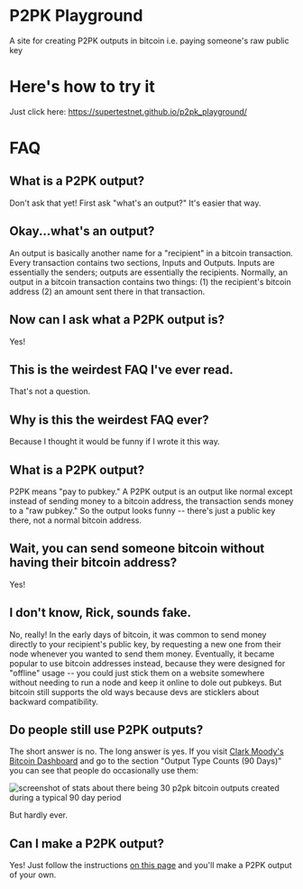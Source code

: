 # P2PK Playground
A site for creating P2PK outputs in bitcoin i.e. paying someone's raw public key

# Here's how to try it
Just click here: https://supertestnet.github.io/p2pk_playground/

# FAQ

## What is a P2PK output?

Don't ask that yet! First ask "what's an output?" It's easier that way.

## Okay...what's an output?

An output is basically another name for a "recipient" in a bitcoin transaction. Every transaction contains two sections, Inputs and Outputs. Inputs are essentially the senders; outputs are essentially the recipients. Normally, an output in a bitcoin transaction contains two things: (1) the recipient's bitcoin address (2) an amount sent there in that transaction.

## Now can I ask what a P2PK output is?

Yes!

## This is the weirdest FAQ I've ever read.

That's not a question.

## Why is this the weirdest FAQ ever?

Because I thought it would be funny if I wrote it this way.

## What is a P2PK output?

P2PK means "pay to pubkey." A P2PK output is an output like normal except instead of sending money to a bitcoin address, the transaction sends money to a "raw pubkey." So the output looks funny -- there's just a public key there, not a normal bitcoin address.

## Wait, you can send someone bitcoin without having their bitcoin address?

Yes!

## I don't know, Rick, sounds fake.

No, really! In the early days of bitcoin, it was common to send money directly to your recipient's public key, by requesting a new one from their node whenever you wanted to send them money. Eventually, it became popular to use bitcoin addresses instead, because they were designed for "offline" usage -- you could just stick them on a website somewhere without needing to run a node and keep it online to dole out pubkeys. But bitcoin still supports the old ways because devs are sticklers about backward compatibility.

## Do people still use P2PK outputs?

The short answer is no. The long answer is yes. If you visit [Clark Moody's Bitcoin Dashboard](https://bitcoin.clarkmoody.com/dashboard/) and go to the section "Output Type Counts (90 Days)" you can see that people do occasionally use them:

![screenshot of stats about there being 30 p2pk bitcoin outputs created during a typical 90 day period](https://i.ibb.co/PNv9PLX/still-in-use.png)

But hardly ever.

##  Can I make a P2PK output?

Yes! Just follow the instructions [on this page](https://supertestnet.github.io/p2pk_playground/) and you'll make a P2PK output of your own.
